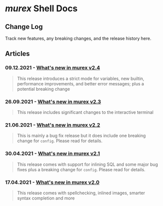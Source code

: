 # _murex_ Shell Docs

## Change Log

Track new features, any breaking changes, and the release history here.

## Articles

### 09.12.2021 - [What's new in murex v2.4](changelog/v2.4.md)

> This release introduces a strict mode for variables, new builtin, performance improvements, and better error messages; plus a potential breaking change


### 26.09.2021 - [What's new in murex v2.3](changelog/v2.3.md)

> This release includes significant changes to the interactive terminal


### 21.06.2021 - [What's new in murex v2.2](changelog/v2.2.md)

> This is mainly a bug fix release but it does include one breaking change for `config`. Please read for details.


### 30.04.2021 - [What's new in murex v2.1](changelog/v2.1.md)

> This release comes with support for inlining SQL and some major bug fixes plus a breaking change for `config`. Please read for details.


### 17.04.2021 - [What's new in murex v2.0](changelog/v2.0.md)

> This release comes with spellchecking, inlined images, smarter syntax completion and more

